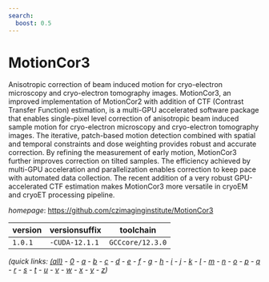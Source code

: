```yaml
---
search:
  boost: 0.5
---
```

# MotionCor3

Anisotropic correction of beam induced motion for cryo-electron microscopy and cryo-electron tomography images. MotionCor3, an improved implementation of MotionCor2 with addition of CTF (Contrast Transfer Function) estimation, is a multi-GPU accelerated software package that enables single-pixel level correction of anisotropic beam induced sample motion for cryo-electron microscopy and cryo-electron tomography images. The iterative, patch-based motion detection combined with spatial and temporal constraints and dose weighting provides robust and accurate correction. By refining the measurement of early motion, MotionCor3 further improves correction on tilted samples. The efficiency achieved by multi-GPU acceleration and parallelization enables correction to keep pace with automated data collection. The recent addition of a very robust GPU-accelerated CTF estimation makes MotionCor3 more versatile in cryoEM and cryoET processing pipeline.

*homepage*: <https://github.com/czimaginginstitute/MotionCor3>

version | versionsuffix | toolchain
--------|---------------|----------
``1.0.1`` | ``-CUDA-12.1.1`` | ``GCCcore/12.3.0``


*(quick links: [(all)](../index.md) - [0](../0/index.md) - [a](../a/index.md) - [b](../b/index.md) - [c](../c/index.md) - [d](../d/index.md) - [e](../e/index.md) - [f](../f/index.md) - [g](../g/index.md) - [h](../h/index.md) - [i](../i/index.md) - [j](../j/index.md) - [k](../k/index.md) - [l](../l/index.md) - [m](../m/index.md) - [n](../n/index.md) - [o](../o/index.md) - [p](../p/index.md) - [q](../q/index.md) - [r](../r/index.md) - [s](../s/index.md) - [t](../t/index.md) - [u](../u/index.md) - [v](../v/index.md) - [w](../w/index.md) - [x](../x/index.md) - [y](../y/index.md) - [z](../z/index.md))*

